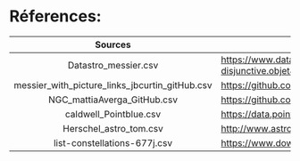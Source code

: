 # Réferences:

|                     Sources                    | Réferences                                                                                                                                                                                                                       |
|:----------------------------------------------:|----------------------------------------------------------------------------------------------------------------------------------------------------------------------------------------------------------------------------------|
|                           Datastro_messier.csv | https://www.datastro.eu/explore/dataset/catalogue-de-messier/table/?disjunctive.objet&disjunctive.mag&disjunctive.english_name_nom_en_anglais&disjunctive.french_name_nom_francais&disjunctive.latin_name_nom_latin&sort=messier |
| messier_with_picture_links_jbcurtin_gitHub.csv | https://github.com/jbcurtin/messier-catalogue                                                                                                                                                                                    |
|                    NGC_mattiaAverga_GitHub.csv | https://github.com/mattiaverga/OpenNGC                                                                                                                                                                                           |
|                         caldwell_Pointblue.csv | https://data.pointblue.org/apps/data_catalog/dataset/caldwelllake/resource/de5ac0db-2cad-42f8-b41b-2a15d352eab5                                                                                                                  |
|                         Herschel_astro_tom.csv | http://www.astro-tom.com/technical_data/files_to_download.htm                                                                                                                                                                    |
|                   list-constellations-677j.csv | https://www.downloadexcelfiles.com/wo_en/download-excel-file-list-constellations#.Xj7g6CXjLxs                                                                                                                                    |
